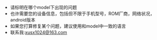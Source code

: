 - 请标明在哪个model下出现的问题
- 也许需要您的设备信息，包括但不限于手机型号，ROM厂商，网络状况，android版本
- 如果您打算修复某个问题，建议使用和model中一致的语言
- 联系我:xusx1024@163.com
